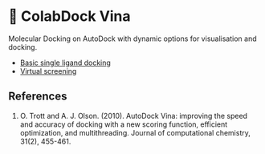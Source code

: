 # **🍊 ColabDock Vina**
Molecular Docking on AutoDock with dynamic options for visualisation and docking.
+ [Basic single ligand docking](https://github.com/RyanZR/ColabDock-Vina/blob/main/%F0%9F%8D%8AMOUNTAIN.ipynb)
+ [Virtual screening](https://github.com/RyanZR/ColabDock-Vina/blob/main/%F0%9F%8D%8AUNION.ipynb) 

## References
1. O. Trott and A. J. Olson. (2010). AutoDock Vina: improving the speed and accuracy of docking with a new scoring function, efficient optimization, and multithreading. Journal of computational chemistry, 31(2), 455-461.
